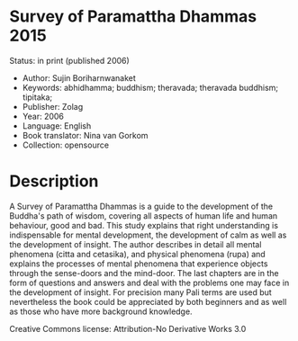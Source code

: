 # Survey of Paramattha Dhammas 2015

Status: in print (published 2006)

- Author: Sujin Boriharnwanaket
- Keywords: abhidhamma; buddhism; theravada; theravada buddhism; tipitaka;
- Publisher: Zolag
- Year: 2006
- Language: English
- Book translator: Nina van Gorkom
- Collection: opensource

# Description

A Survey of Paramattha Dhammas is a guide to the development of the Buddha's path of wisdom, covering all aspects of human life and human behaviour, good and bad. This study explains that right understanding is indispensable for mental development, the development of calm as well as the development of insight. The author describes in detail all mental phenomena (citta and cetasika), and physical phenomena (rupa) and explains the processes of mental phenomena that experience objects through the sense-doors and the mind-door. The last chapters are in the form of questions and answers and deal with the problems one may face in the development of insight. For precision many Pali terms are used but nevertheless the book could be appreciated by both beginners and as well as those who have more background knowledge.

Creative Commons license: Attribution-No Derivative Works 3.0 

